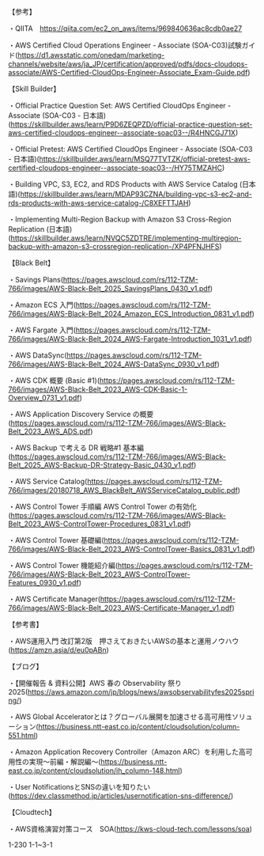 【参考】

・QIITA　https://qiita.com/ec2_on_aws/items/969840636ac8cdb0ae27

・AWS Certified Cloud Operations Engineer - Associate (SOA-C03)試験ガイド(https://d1.awsstatic.com/onedam/marketing-channels/website/aws/ja_JP/certification/approved/pdfs/docs-cloudops-associate/AWS-Certified-CloudOps-Engineer-Associate_Exam-Guide.pdf)

【Skill Builder】

・Official Practice Question Set: AWS Certified CloudOps Engineer - Associate (SOA-C03 - 日本語)(https://skillbuilder.aws/learn/P9D6ZEQPZD/official-practice-question-set-aws-certified-cloudops-engineer--associate-soac03--/R4HNCGJ71X)

・Official Pretest: AWS Certified CloudOps Engineer - Associate (SOA-C03 - 日本語)(https://skillbuilder.aws/learn/MSQ77TVTZK/official-pretest-aws-certified-cloudops-engineer--associate-soac03--/HY75TMZAHC)

・Building VPC, S3, EC2, and RDS Products with AWS Service Catalog (日本語)(https://skillbuilder.aws/learn/MDAP93CZNA/building-vpc-s3-ec2-and-rds-products-with-aws-service-catalog-/C8XEFTTJAH)

・Implementing Multi-Region Backup with Amazon S3 Cross-Region Replication (日本語)(https://skillbuilder.aws/learn/NVQC5ZDTRE/implementing-multiregion-backup-with-amazon-s3-crossregion-replication-/XP4PFNJHFS)

【Black Belt】

・Savings Plans(https://pages.awscloud.com/rs/112-TZM-766/images/AWS-Black-Belt_2025_SavingsPlans_0430_v1.pdf)

・Amazon ECS ⼊⾨(https://pages.awscloud.com/rs/112-TZM-766/images/AWS-Black-Belt_2024_Amazon_ECS_Introduction_0831_v1.pdf)

・AWS Fargate ⼊⾨(https://pages.awscloud.com/rs/112-TZM-766/images/AWS-Black-Belt_2024_AWS-Fargate-Introduction_1031_v1.pdf)

・AWS DataSync(https://pages.awscloud.com/rs/112-TZM-766/images/AWS-Black-Belt_2024_AWS-DataSync_0930_v1.pdf)

・AWS CDK 概要 (Basic #1)(https://pages.awscloud.com/rs/112-TZM-766/images/AWS-Black-Belt_2023_AWS-CDK-Basic-1-Overview_0731_v1.pdf)

・AWS Application Discovery Service の概要(https://pages.awscloud.com/rs/112-TZM-766/images/AWS-Black-Belt_2023_AWS_ADS.pdf)

・AWS Backup で考える DR 戦略#1 基本編(https://pages.awscloud.com/rs/112-TZM-766/images/AWS-Black-Belt_2025_AWS-Backup-DR-Strategy-Basic_0430_v1.pdf)

・AWS Service Catalog(https://pages.awscloud.com/rs/112-TZM-766/images/20180718_AWS_BlackBelt_AWSServiceCatalog_public.pdf)

・AWS Control Tower 手順編 AWS Control Tower の有効化(https://pages.awscloud.com/rs/112-TZM-766/images/AWS-Black-Belt_2023_AWS-ControlTower-Procedures_0831_v1.pdf)

・AWS Control Tower 基礎編(https://pages.awscloud.com/rs/112-TZM-766/images/AWS-Black-Belt_2023_AWS-ControlTower-Basics_0831_v1.pdf)

・AWS Control Tower 機能紹介編(https://pages.awscloud.com/rs/112-TZM-766/images/AWS-Black-Belt_2023_AWS-ControlTower-Features_0930_v1.pdf)

・AWS Certificate Manager(https://pages.awscloud.com/rs/112-TZM-766/images/AWS-Black-Belt_2023_AWS-Certificate-Manager_v1.pdf)

【参考書】

・AWS運用入門 改訂第2版　押さえておきたいAWSの基本と運用ノウハウ(https://amzn.asia/d/eu0pABn)

【ブログ】

・【開催報告 & 資料公開】AWS 春の Observability 祭り 2025(https://aws.amazon.com/jp/blogs/news/awsobservabilityfes2025spring/)

・AWS Global Acceleratorとは？グローバル展開を加速させる高可用性ソリューション(https://business.ntt-east.co.jp/content/cloudsolution/column-551.html)

・Amazon Application Recovery Controller（Amazon ARC）を利用した高可用性の実現～前編・解説編～(https://business.ntt-east.co.jp/content/cloudsolution/ih_column-148.html)

・User NotificationsとSNSの違いを知りたい(https://dev.classmethod.jp/articles/usernotification-sns-difference/)

【Cloudtech】

・AWS資格演習対策コース　SOA(https://kws-cloud-tech.com/lessons/soa)

1-230
1-1~3-1
